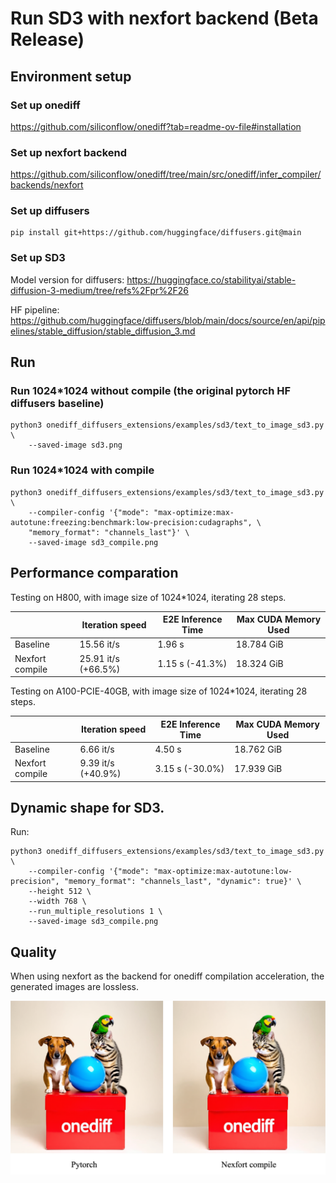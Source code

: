 # Run SD3 with nexfort backend (Beta Release)

## Environment setup
### Set up onediff
https://github.com/siliconflow/onediff?tab=readme-ov-file#installation

### Set up nexfort backend
https://github.com/siliconflow/onediff/tree/main/src/onediff/infer_compiler/backends/nexfort

### Set up diffusers

```
pip install git+https://github.com/huggingface/diffusers.git@main
```
### Set up SD3
Model version for diffusers: https://huggingface.co/stabilityai/stable-diffusion-3-medium/tree/refs%2Fpr%2F26

HF pipeline: https://github.com/huggingface/diffusers/blob/main/docs/source/en/api/pipelines/stable_diffusion/stable_diffusion_3.md

## Run

### Run 1024*1024 without compile (the original pytorch HF diffusers baseline)
```
python3 onediff_diffusers_extensions/examples/sd3/text_to_image_sd3.py \
    --saved-image sd3.png
```

### Run 1024*1024 with compile

```
python3 onediff_diffusers_extensions/examples/sd3/text_to_image_sd3.py \
    --compiler-config '{"mode": "max-optimize:max-autotune:freezing:benchmark:low-precision:cudagraphs", \
    "memory_format": "channels_last"}' \
    --saved-image sd3_compile.png
```

## Performance comparation

Testing on H800, with image size of 1024*1024, iterating 28 steps.

|                 | Iteration speed      | E2E Inference Time | Max CUDA Memory Used |
| --------------- | -------------------- | ------------------ | -------------------- |
| Baseline        | 15.56 it/s           | 1.96 s             | 18.784 GiB           |
| Nexfort compile | 25.91 it/s (+66.5%) | 1.15 s (-41.3%)   | 18.324 GiB           |

Testing on A100-PCIE-40GB, with image size of 1024*1024, iterating 28 steps.

|                 | Iteration speed    | E2E Inference Time | Max CUDA Memory Used |
| --------------- | ------------------ | ------------------ | -------------------- |
| Baseline        | 6.66 it/s          | 4.50 s             | 18.762 GiB           |
| Nexfort compile | 9.39 it/s (+40.9%) | 3.15 s (-30.0%)      | 17.939 GiB           |


## Dynamic shape for SD3.

Run:

```
python3 onediff_diffusers_extensions/examples/sd3/text_to_image_sd3.py \
    --compiler-config '{"mode": "max-optimize:max-autotune:low-precision", "memory_format": "channels_last", "dynamic": true}' \
    --height 512 \
    --width 768 \
    --run_multiple_resolutions 1 \
    --saved-image sd3_compile.png
```

## Quality
When using nexfort as the backend for onediff compilation acceleration, the generated images are lossless.

<p align="center">
<img src="../../../imgs/nexfort_sd3_demo.png">
</p>
